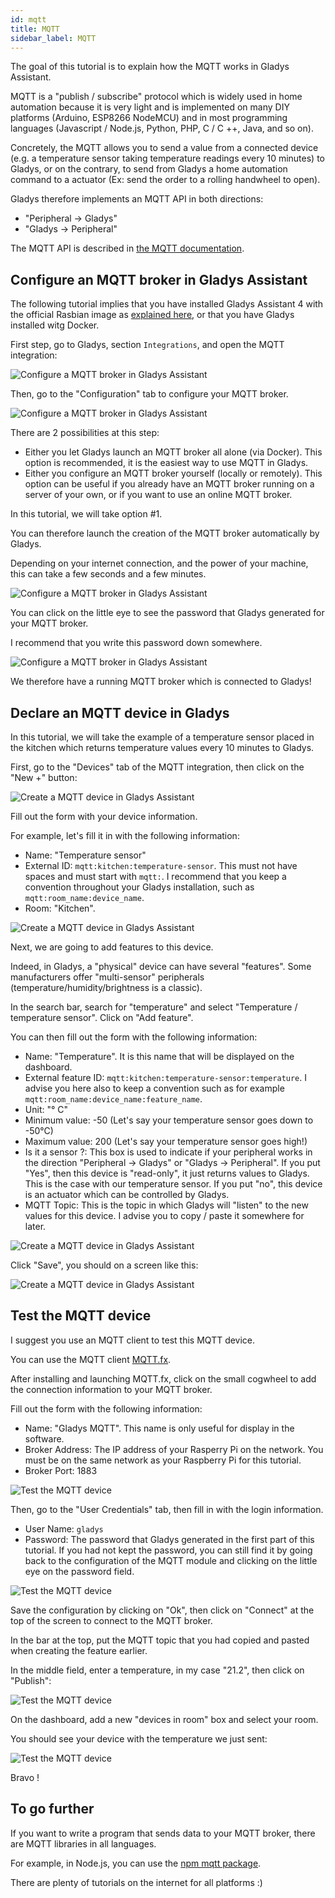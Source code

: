 ```yaml
---
id: mqtt
title: MQTT
sidebar_label: MQTT
---
```


The goal of this tutorial is to explain how the MQTT works in Gladys Assistant.

MQTT is a "publish / subscribe" protocol which is widely used in home automation because it is very light and is implemented on many DIY platforms (Arduino, ESP8266 NodeMCU) and in most programming languages (Javascript / Node.js, Python, PHP, C / C ++, Java, and so on).

Concretely, the MQTT allows you to send a value from a connected device (e.g. a temperature sensor taking temperature readings every 10 minutes) to Gladys, or on the contrary, to send from Gladys a home automation command to a actuator (Ex: send the order to a rolling handwheel to open).

Gladys therefore implements an MQTT API in both directions:

- "Peripheral -> Gladys"
- "Gladys -> Peripheral"

The MQTT API is described in [the MQTT documentation](/docs/api/mqtt-api).

## Configure an MQTT broker in Gladys Assistant

The following tutorial implies that you have installed Gladys Assistant 4 with the official Rasbian image as [explained here](/docs/), or that you have Gladys installed witg Docker.

First step, go to Gladys, section `Integrations`, and open the MQTT integration:

![Configure a MQTT broker in Gladys Assistant](../../static/img/docs/en/configuration/mqtt/configure-mqtt-broker-1.jpg)

Then, go to the "Configuration" tab to configure your MQTT broker.

![Configure a MQTT broker in Gladys Assistant](../../static/img/docs/en/configuration/mqtt/configure-mqtt-broker-2.jpg)

There are 2 possibilities at this step:

- Either you let Gladys launch an MQTT broker all alone (via Docker). This option is recommended, it is the easiest way to use MQTT in Gladys.
- Either you configure an MQTT broker yourself (locally or remotely). This option can be useful if you already have an MQTT broker running on a server of your own, or if you want to use an online MQTT broker.

In this tutorial, we will take option #1.

You can therefore launch the creation of the MQTT broker automatically by Gladys.

Depending on your internet connection, and the power of your machine, this can take a few seconds and a few minutes.

![Configure a MQTT broker in Gladys Assistant](../../static/img/docs/en/configuration/mqtt/configure-mqtt-broker-3.jpg)

You can click on the little eye to see the password that Gladys generated for your MQTT broker.

I recommend that you write this password down somewhere.

![Configure a MQTT broker in Gladys Assistant](../../static/img/docs/en/configuration/mqtt/configure-mqtt-broker-4.jpg)

We therefore have a running MQTT broker which is connected to Gladys!

## Declare an MQTT device in Gladys

In this tutorial, we will take the example of a temperature sensor placed in the kitchen which returns temperature values every 10 minutes to Gladys.

First, go to the "Devices" tab of the MQTT integration, then click on the "New +" button:

![Create a MQTT device in Gladys Assistant](../../static/img/docs/en/configuration/mqtt/create-mqtt-device-1.jpg)

Fill out the form with your device information.

For example, let's fill it in with the following information:

- Name: "Temperature sensor"
- External ID: `mqtt:kitchen:temperature-sensor`. This must not have spaces and must start with `mqtt:`. I recommend that you keep a convention throughout your Gladys installation, such as `mqtt:room_name:device_name`.
- Room: "Kitchen".

![Create a MQTT device in Gladys Assistant](../../static/img/docs/en/configuration/mqtt/create-mqtt-device-2.jpg)

Next, we are going to add features to this device.

Indeed, in Gladys, a "physical" device can have several "features". Some manufacturers offer "multi-sensor" peripherals (temperature/humidity/brightness is a classic).

In the search bar, search for "temperature" and select "Temperature / temperature sensor". Click on "Add feature".

You can then fill out the form with the following information:

- Name: "Temperature". It is this name that will be displayed on the dashboard.
- External feature ID: `mqtt:kitchen:temperature-sensor:temperature`. I advise you here also to keep a convention such as for example `mqtt:room_name:device_name:feature_name`.
- Unit: "° C"
- Minimum value: -50 (Let's say your temperature sensor goes down to -50°C)
- Maximum value: 200 (Let's say your temperature sensor goes high!)
- Is it a sensor ?: This box is used to indicate if your peripheral works in the direction "Peripheral -> Gladys" or "Gladys -> Peripheral". If you put "Yes", then this device is "read-only", it just returns values ​​to Gladys. This is the case with our temperature sensor. If you put "no", this device is an actuator which can be controlled by Gladys.
- MQTT Topic: This is the topic in which Gladys will "listen" to the new values ​​for this device. I advise you to copy / paste it somewhere for later.

![Create a MQTT device in Gladys Assistant](../../static/img/docs/en/configuration/mqtt/create-mqtt-device-3.jpg)

Click "Save", you should on a screen like this:

![Create a MQTT device in Gladys Assistant](../../static/img/docs/en/configuration/mqtt/create-mqtt-device-4.jpg)

## Test the MQTT device

I suggest you use an MQTT client to test this MQTT device.

You can use the MQTT client [MQTT.fx](https://mqttfx.jensd.de/).

After installing and launching MQTT.fx, click on the small cogwheel to add the connection information to your MQTT broker.

Fill out the form with the following information:

- Name: "Gladys MQTT". This name is only useful for display in the software.
- Broker Address: The IP address of your Rasperry Pi on the network. You must be on the same network as your Raspberry Pi for this tutorial.
- Broker Port: 1883

![Test the MQTT device](../../static/img/docs/en/configuration/mqtt/send-test-message-mqtt-1.jpg)

Then, go to the "User Credentials" tab, then fill in with the login information.

- User Name: `gladys`
- Password: The password that Gladys generated in the first part of this tutorial. If you had not kept the password, you can still find it by going back to the configuration of the MQTT module and clicking on the little eye on the password field.

![Test the MQTT device](../../static/img/docs/en/configuration/mqtt/send-test-message-mqtt-2.jpg)

Save the configuration by clicking on "Ok", then click on "Connect" at the top of the screen to connect to the MQTT broker.

In the bar at the top, put the MQTT topic that you had copied and pasted when creating the feature earlier.

In the middle field, enter a temperature, in my case "21.2", then click on "Publish":

![Test the MQTT device](../../static/img/docs/en/configuration/mqtt/send-test-message-mqtt-3.jpg)

On the dashboard, add a new "devices in room" box and select your room.

You should see your device with the temperature we just sent:

![Test the MQTT device](../../static/img/docs/en/configuration/mqtt/send-test-message-mqtt-4.jpg)

Bravo !

## To go further

If you want to write a program that sends data to your MQTT broker, there are MQTT libraries in all languages.

For example, in Node.js, you can use the [npm mqtt package](https://www.npmjs.com/package/mqtt).

There are plenty of tutorials on the internet for all platforms :)
